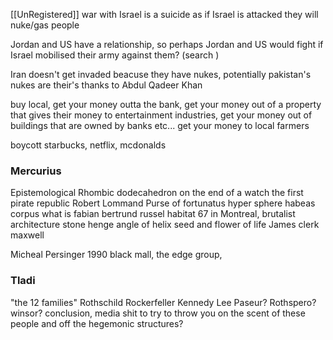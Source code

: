 [[UnRegistered]]
 war with Israel is a suicide as if Israel is attacked they will nuke/gas people

Jordan and US have a relationship, so perhaps Jordan and US would fight if Israel mobilised their army against them? (search )

Iran doesn't get invaded beacuse they have nukes, potentially pakistan's nukes are their's thanks to Abdul Qadeer Khan

buy local, get your money outta the bank, get your money out of a property that gives their money to entertainment industries, get your money out of buildings that are owned by banks etc... get your money to local farmers

boycott starbucks, netflix, mcdonalds 

### Mercurius
Epistemological
Rhombic dodecahedron on the end of a watch
the first pirate republic
Robert Lommand 
Purse of fortunatus
hyper sphere
habeas corpus
what is fabian
bertrund russel
habitat 67 in Montreal, brutalist architecture 
stone henge angle of helix
seed and flower of life
James clerk maxwell

Micheal Persinger 1990 black mall, the edge group, 

### Tladi
"the 12 families"
Rothschild
Rockerfeller
Kennedy
Lee
Paseur?
Rothspero?
winsor?
conclusion, media shit to try to throw you on the scent of these people and off the hegemonic structures?
